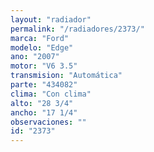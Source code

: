 ```yaml
---
layout: "radiador"
permalink: "/radiadores/2373/"
marca: "Ford"
modelo: "Edge"
ano: "2007"
motor: "V6 3.5"
transmision: "Automática"
parte: "434082"
clima: "Con clima"
alto: "28 3/4"
ancho: "17 1/4"
observaciones: ""
id: "2373"
---
```



